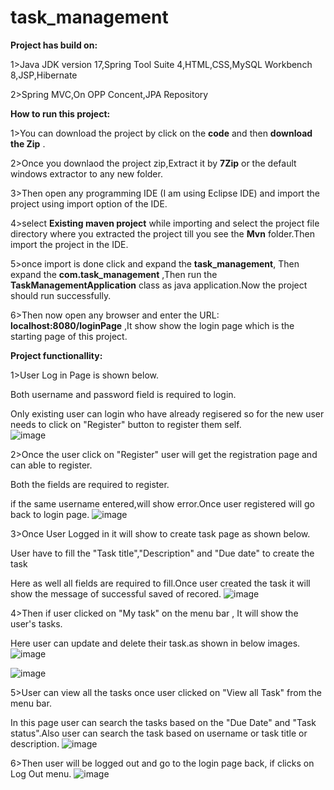 # task_management

**Project has build on:**

1>Java JDK version 17,Spring Tool Suite 4,HTML,CSS,MySQL Workbench 8,JSP,Hibernate

2>Spring MVC,On OPP Concent,JPA Repository


**How to run this project:**

1>You can download the project by click on the **code** and then **download the Zip** .

2>Once you downlaod the project zip,Extract it by **7Zip** or the default windows extractor to any  new folder.

3>Then open any programming IDE (I am using Eclipse IDE) and import the project using import option of the IDE.

4>select **Existing maven project** while importing and select the project file directory where you extracted the project till you see the **Mvn** folder.Then import the project in the IDE.

5>once import is done click and expand the **task_management**, Then expand the **com.task_management** ,Then run the **TaskManagementApplication** class as java application.Now the project should run successfully.

6>Then now open any browser and enter the URL:   **localhost:8080/loginPage** ,It show show the login page which is the starting page of this project.

**Project functionallity:**

1>User Log in Page is shown below.

Both username and password field is required to login.

Only existing user can login who have already regisered so for the new user needs to click on "Register" button to register them self.  
![image](https://github.com/RabindraKH/task_management/assets/128822827/cf7a66f6-c8db-4651-82ff-deb3a9074140)



2>Once the user click on "Register" user will get the registration page and can able to register.

Both the fields are required to register.

if the same username entered,will show error.Once user registered will go back to login page.
![image](https://github.com/RabindraKH/task_management/assets/128822827/d14072d3-38ae-428f-86dd-be8f808a4e60)



3>Once User Logged in it will show to create task page as shown below.

User have to fill the "Task title","Description" and "Due date" to create the task

Here as well all fields are required to fill.Once user created the task it will show the message of successful saved of recored.
![image](https://github.com/RabindraKH/task_management/assets/128822827/0dfccb3c-46d5-4ade-9585-6c8c9fef5f8b)



4>Then if user clicked on "My task" on the menu bar , It will show the user's tasks.

Here user can update and delete their task.as shown in below images.
![image](https://github.com/RabindraKH/task_management/assets/128822827/207ddead-4d5c-423e-94c1-efbc388727de)

![image](https://github.com/RabindraKH/task_management/assets/128822827/c2c7f625-48d5-4755-a920-6af4a5b612fc)



5>User can view all the tasks once user clicked on "View all Task" from the menu bar.

In this page user can search the tasks based on the "Due Date" and "Task status".Also user can search the task based on username or task title or description.
![image](https://github.com/RabindraKH/task_management/assets/128822827/ee0fc22c-828c-4abe-8ea1-16ba72e4df5f)


6>Then user will be logged out and go to the login page back, if clicks on Log Out menu.
![image](https://github.com/RabindraKH/task_management/assets/128822827/7fb321e1-6f4b-4ccb-a451-3a705da7b031)



